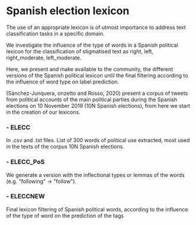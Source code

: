 # Spanish election lexicon
The use of an appropriate lexicon is of utmost importance to address text classification tasks in a specific domain.

We investigate the influence of the type of words in a Spanish political lexicon for the classification of stigmatised text as right, left, right_moderate, left_moderate.

Here, we present and make available to the community, the different versions of the Spanish political lexicon until the final filtering according to the influence of word type on label prediction.

(Sánchez-Junquera, onzetto and Rosso, 2020) present a corpus of tweets from political accounts of the main political parties during the Spanish elections on 10 November 2019 (10N Spanish elections), from here we start in the creation of our lexicons.

### - ELECC
In .csv and .txt files. List of 300 words of political use extracted, most used in the texts of the corpus 10N Spanish elections.

### - ELECC_PoS
We generate a version with the inflectional types or lemmas of the words (e.g. "following" -> "follow").

### - ELECCNEW
Final lexicon filtering of Spanish political words, according to the influence of the type of word on the prediction of the tags
